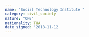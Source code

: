 ```yaml
---
name: "Social Technology Institute "
category: civil_society
nature: "ONG"
nationality: THA
date_signed: '2018-11-12'
---
```

    